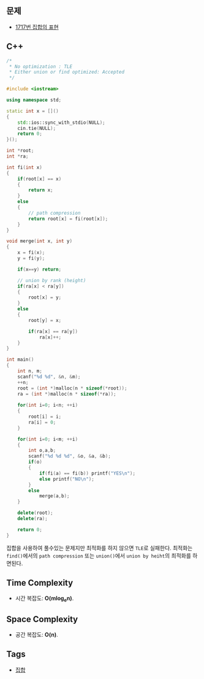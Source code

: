 ## 문제
- [1717번 집합의 표현](https://www.acmicpc.net/problem/1717)

## C++
```cpp
/*
 * No optimization : TLE
 * Either union or find optimized: Accepted
 */

#include <iostream>

using namespace std;

static int x = []()
{
	std::ios::sync_with_stdio(NULL);
	cin.tie(NULL);
	return 0;
}();

int *root;
int *ra;

int fi(int x)
{
	if(root[x] == x)
	{
		return x;
	}
	else
	{
		// path compression
		return root[x] = fi(root[x]);
	}
}

void merge(int x, int y)
{
	x = fi(x);
	y = fi(y);

	if(x==y) return;

	// union by rank (height)
	if(ra[x] < ra[y])
	{
		root[x] = y;
	}
	else
	{
		root[y] = x;

		if(ra[x] == ra[y])
			ra[x]++;
	}
}

int main()
{
	int n, m;
	scanf("%d %d", &n, &m);
	++n;
	root = (int *)malloc(n * sizeof(*root));
	ra = (int *)malloc(n * sizeof(*ra));
	
	for(int i=0; i<n; ++i)
	{
		root[i] = i;
		ra[i] = 0;
	}

	for(int i=0; i<m; ++i)
	{
		int o,a,b;
		scanf("%d %d %d", &o, &a, &b);
		if(o)
		{
			if(fi(a) == fi(b)) printf("YES\n");
			else printf("NO\n");
		}
		else
			merge(a,b);
	}

	delete(root);
	delete(ra);

	return 0;
}
```

집합을 사용하여 풀수있는 문제지만 최적화를 하지 않으면 `TLE`로 실패한다.
최적화는 `find()`에서의 `path compression` 또는 `union()`에서 `union by heiht`의 최적화를 하면된다.

## Time Complexity
- 시간 복잡도: <b>O(mlog<sub>e</sub>n)</b>.

## Space Complexity
- 공간 복잡도: <b>O(n)</b>.

## Tags
- [집합](https://github.com/myoi-oj/baekjoon-oj#set)
